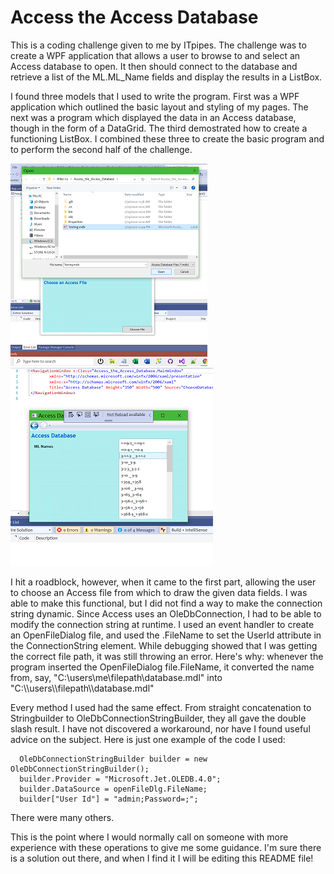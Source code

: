 # Access the Access Database
This is a coding challenge given to me by ITpipes. The challenge was to create a WPF application that allows a user to browse to and select an Access database to open. It then should connect to the database and retrieve a list of the ML.ML_Name fields and display the results in a ListBox.

I found three models that I used to write the program. First was a WPF application which outlined the basic layout and styling of my pages. The next was a program which displayed the data in an Access database, though in the form of a DataGrid. The third demostrated how to create a functioning ListBox. I combined these three to create the basic program and to perform the second half of the challenge.

![Access_Screenshot1](Access_Screenshot1.png)               ![Access_Screenshot2](Access_Screenshot2.png)    

I hit a roadblock, however, when it came to the first part, allowing the user to choose an Access file from which to draw the given data fields. I was able to make this functional, but I did not find a way to make the connection string dynamic. Since Access uses an OleDbConnection, I had to be able to modify the connection string at runtime. I used an event handler to create an OpenFileDialog file, and used the .FileName to set the UserId attribute in the ConnectionString element. While debugging showed that I was getting the correct file path, it was still throwing an error. Here's why: whenever the program inserted the OpenFileDialog file.FileName, it converted the name from, say, "C:\users\me\filepath\database.mdl" into "C:\\\users\\\filepath\\\database.mdl"

Every method I used had the same effect. From straight concatenation to Stringbuilder to OleDbConnectionStringBuilder, they all gave the double slash result. I have not discovered a workaround, nor have I found useful advice on the subject. Here is just one example of the code I used:

```
  OleDbConnectionStringBuilder builder = new OleDbConnectionStringBuilder();
  builder.Provider = "Microsoft.Jet.OLEDB.4.0";
  builder.DataSource = openFileDlg.FileName;
  builder["User Id"] = "admin;Password=;";
```
There were many others.

This is the point where I would normally call on someone with more experience with these operations to give me some guidance. I'm sure there is a solution out there, and when I find it I will be editing this README file!

